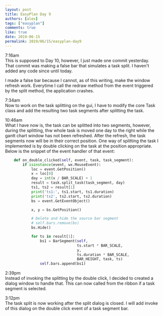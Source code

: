 ```yaml
---
layout: post
title: EasyPlan Day 9
authors: [alex]
tags: ["easyplan"]
comments: true
like: true
date: 2019-06-15
permalink: 2019/06/15/easyplan-day9
---
```

7:16am  
This is supposed to Day 10, however, I just made one commit yesterday. That commit was making a false bar that simulates a task split. I haven't added any code since  until today.

I made a false bar because I cannot, as of this writing, make the window refresh work. Everytime I call the redraw method from the event triggered by the split method, the application crashes.

7:34am  
Now to work on the task splitting on the gui, I have to modify the core Task class and add the resulting two task segments after splitting the task.

10:46am  
What I have now is, the task can be splitted into two segments, however, during the splitting, thw whole task is moved one day to the right while the gantt chart window has not been refreshed. After the refresh, the task segments now will be in their correct position. One way of splitting the task I implemented is by double clicking on the task at the position appropriate. Below is the snippet of the event handler of that event:

```python
    def on_double_clicked(self, event, task, task_segment):
        if isinstance(event, wx.MouseEvent):
            loc = event.GetPosition()
            x = loc[0]
            day = int(x / BAR_SCALE) + 1
            result = task.split_task(task_segment, day)
            ts1, ts2 = result[1]
            print('ts1:', ts1.start, ts1.duration)
            print('ts2', ts2.start, ts2.duration)
            bs = event.GetEventObject()

            x, y = bs.GetPosition()

            # Delete and hide the source bar segment
            # self.bars.remove(bs)
            bs.Hide()

            for ts in result[1]:
                bs1 = BarSegment(self,
                                 ts.start * BAR_SCALE,
                                 y,
                                 ts.duration * BAR_SCALE,
                                 BAR_HEIGHT, task, ts)
                self.bars.append(bs1)
```

2:39pm  
Instead of invoking the splitting by the double click, I decided to created a dialog window to handle that. This can now called from the ribbon if a task segment is selected.

3:12pm  
The task split is now working after the split dialog is closed. I will add invoke of this dialog on the double click event of a task segment bar.
